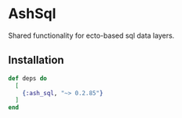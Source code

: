# AshSql

Shared functionality for ecto-based sql data layers.

## Installation

```elixir
def deps do
  [
    {:ash_sql, "~> 0.2.85"}
  ]
end
```
